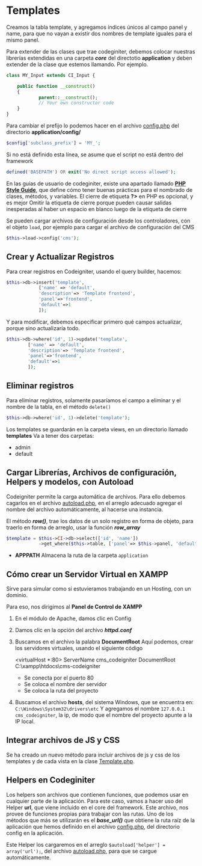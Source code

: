 # Templates 

Creamos la tabla template, y agregamos índices únicos al campo panel y name, para que no vayan a existir dos nombres de template iguales para el mismo panel.

Para extender de las clases que trae codeginiter, debemos colocar nuestras librerías extendidas en una carpeta **_core_** del directotio **application** y deben extender de la clase que estemos llamando. Por ejemplo.

```php 
class MY_Input extends CI_Input {

    public function __construct()
    {
            parent::__construct();
            // Your own constructor code
    }
}
```

Para cambiar el prefijo lo podemos hacer en el archivo [config.php](../application/config/config.php) del directorio **application/config/**

```php 
$config['subclass_prefix'] = 'MY_';
```

Si no está definido esta línea, se asume que el script no está dentro del framework
```php 
defined('BASEPATH') OR exit('No direct script access allowed');
```

En las guías de usuario de codeginiter, existe una apartado llamado [**PHP Style Guide**](https://codeigniter.com/user_guide/general/styleguide.html), que define cómo tener buenas prácticas para el nombrado de clases, métodos, y variables. 
El cierre de etiqueta **?>** en PHP es opcional, y es mejor Omitir la etiqueta de cierre porque pueden causar salidas inesperadas al haber un espacio en blanco luego de la etiqueta de cierre

Se pueden cargar archivos de configuración desde los controladores, con el objeto `load`, por ejemplo para cargar el archivo de configuración del CMS
```php
$this->load->config('cms');
```

## Crear y Actualizar Registros

Para crear registros en Codeigniter, usando el query builder, hacemos:
```php 
$this->db->insert('template', 
			['name' => 'default',
			'description'=> 'Template frontend',
			'panel'=>'frontend',
			'default'=>1
			]);
```

Y para modificar, debemos especificar primero qué campos actualizar, porque sino actualizaría todo.
```php 
$this->db->where('id', 1)->update('template', 
		['name' => 'default',
		'description'=> 'Template frontend',
		'panel'=>'frontend',
		'default'=>1
		]);
```


## Eliminar registros 

Para eliminar registros, solamente pasaríamos el campo a eliminar y el nombre de la tabla, en el método `delete()`
```php 
$this->db->where('id', 1)->delete('template');
```



Los templates se guardarán en la carpeta views, en un directorio llamado **templates**
Va a tener dos carpetas:
- admin
- default


## Cargar Librerías, Archivos de configuración, Helpers y modelos, con Autoload

Codeigniter permite la carga automática de archivos. Para ello debemos cagarlos en el archivo [autoload.php](../application/autoload.php), en el arreglo adecuado agregar el nombre del archivo automáticamente, al hacerse una instancia.

El método **_row()_**, trae los datos de un solo registro en forma de objeto, para traerlo en forma de arreglo, usar la función **_row_array_**
```php 
$template = $this->CI->db->select(['id', 'name'])
			->get_where($this->table, ['panel'=> $this->panel, 'default' => 1])->row();
```

- **APPPATH** Almacena la ruta de la carpeta `application`

## Cómo crear un Servidor Virtual en XAMPP

Sirve para simular como si estuvieramos trabajando en un Hosting, con un dominio.

Para eso, nos dirigimos al **Panel de Control de XAMPP**
1. En el módulo de Apache, damos clic en Config
2. Damos clic en la opción del archivo **_httpd.conf_**
3. Buscamos en el archivo la palabra **DocumentRoot**
Aquí podemos, crear los servidores virtuales, usando el siguiente código

	<virtualHost *:80>
		ServerName cms_codeigniter
		DocumentRoot C:\xampp\htdocs\cms-codeigniter
	</virtualHost>
	- Se conecta por el puerto 80
	- Se coloca el nombre der servidor 
	- Se coloca la ruta del proyecto
4. Buscamos el archivo **hosts**, del sistema Windows, que se encuentra en: `C:\Windows\System32\drivers\etc`
Y agregamos el nombre `127.0.0.1	cms_codeigniter`, la ip, de modo que el nombre del proyecto apunte a la IP local.

## Integrar archivos de JS y CSS

Se ha creado un nuevo método para incluir archivos de js y css de los templates y de cada vista en la clase [Template.php](../application/libraries/Template.php).

## Helpers en Codeginiter

Los helpers son archivos que contienen funciones, que podemos usar en cualquier parte de la aplicación. Para este caso, vamos a hacer uso del Helper **url**, que viene incluido en el core del framework. Este archivo, nos provee de funciones propias para trabajar con las rutas. Uno de los métodos que más se utilizarán es el **_base_url()_** que obtiene la ruta raíz de la aplicación que hemos definido en el archivo [config.php](../application/config/config.php), del directorio config en la aplicación.

Este Helper los cargaremos en el arreglo `$autoload['helper'] = array('url');`, del archivo [autoload.php](../application/config/autoload.php), para que se cargue automáticamente.